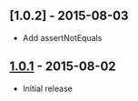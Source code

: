 ## [1.0.2] - 2015-08-03

* Add assertNotEquals

## [1.0.1] - 2015-08-02

* Initial release

[1.0.1]: https://github.com/rnorth/visible-assertions/releases/tag/visible-assertions-1.0.1